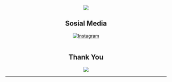 <!DOCTYPE html>
<body>
    <p align="center">
        <img src="https://user-images.githubusercontent.com/107291554/218666283-6fe6167a-90eb-4360-ab6f-f4be7be82113.gif" align="center">
    </p>
  <h2 align="center">Sosial Media</h2>
  
  <div align="center">
  <a href="https://www.instagram.com/mbayupw_">
    <img src="https://img.shields.io/badge/-Instagram-e4405f?style=for-the-badge&logo=instagram&logoColor=white" alt="Instagram" />
  </a>
</div>
<br>
    <div>
        <h2 align="center">Thank You</h2>
        <div align="center">
            <img src="https://user-images.githubusercontent.com/107291554/218657999-1d735675-a913-4074-a6bd-2df5d8a4655d.gif">
        </div>
        <hr>
    </div>
</div>
</body>
